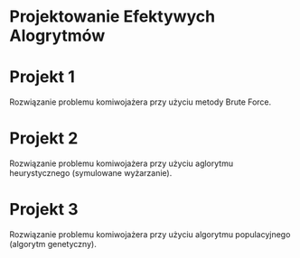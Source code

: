 # Projektowanie Efektywych Alogrytmów

# Projekt 1
Rozwiązanie problemu komiwojażera przy użyciu metody Brute Force.

# Projekt 2
Rozwiązanie problemu komiwojażera przy użyciu aglorytmu heurystycznego (symulowane wyżarzanie).

# Projekt 3
Rozwiązanie problemu komiwojażera przy użyciu algorytmu populacyjnego (algorytm genetyczny).
